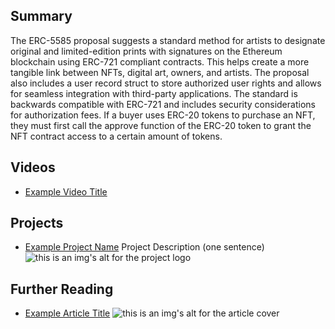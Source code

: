 ## Summary

The ERC-5585 proposal suggests a standard method for artists to designate original and limited-edition prints with signatures on the Ethereum blockchain using ERC-721 compliant contracts. This helps create a more tangible link between NFTs, digital art, owners, and artists. The proposal also includes a user record struct to store authorized user rights and allows for seamless integration with third-party applications. The standard is backwards compatible with ERC-721 and includes security considerations for authorization fees. If a buyer uses ERC-20 tokens to purchase an NFT, they must first call the approve function of the ERC-20 token to grant the NFT contract access to a certain amount of tokens.

## Videos

- [Example Video Title](https://www.youtube.com/watch?v=TDGq4aeevgY)

## Projects

- [Example Project Name](https://xxxx.xxx/xxxxx) Project Description (one sentence) ![this is an img's alt for the project logo](https://xxxx.xxx/project-logo.xxx)

## Further Reading

- [Example Article Title](https://xxxx.xxx/xxxxx) ![this is an img's alt for the article cover](https://xxxx.xxx/article-cover.xxx)
